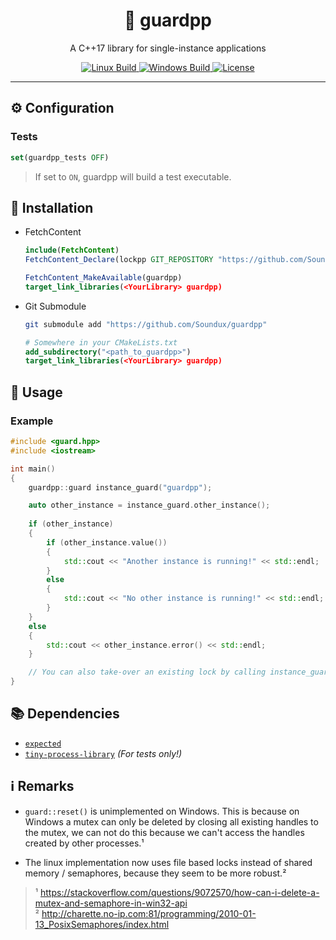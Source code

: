
<h1 align="center"> 💂 guardpp </h1>
<p align="center">
A C++17 library for single-instance applications
</p>

<p align="center">
    <a href="https://github.com/Soundux/guardpp/actions">
        <img src="https://img.shields.io/github/workflow/status/Soundux/guardpp/Test%20on%20Linux?label=Linux%20Build&style=flat-square" alt="Linux Build" />
    </a>
    <a href="https://github.com/Soundux/guardpp/actions">
        <img src="https://img.shields.io/github/workflow/status/Soundux/guardpp/Test%20on%20Windows?label=Windows%20Build&style=flat-square" alt="Windows Build" />
    </a>
    <a href="https://github.com/Soundux/guardpp/blob/master/LICENSE">
        <img src="https://img.shields.io/github/license/Soundux/guardpp.svg?style=flat-square" alt="License" />
    </a>
</p>

---

## ⚙️ Configuration
### Tests
```cmake
set(guardpp_tests OFF)
```
> If set to `ON`, guardpp will build a test executable.


## 📎 Installation
- FetchContent
    ```cmake
    include(FetchContent)
    FetchContent_Declare(lockpp GIT_REPOSITORY "https://github.com/Soundux/guardpp")

    FetchContent_MakeAvailable(guardpp)
    target_link_libraries(<YourLibrary> guardpp)
    ```
- Git Submodule
    ```bash
    git submodule add "https://github.com/Soundux/guardpp"
    ```
    ```cmake
    # Somewhere in your CMakeLists.txt
    add_subdirectory("<path_to_guardpp>")
    target_link_libraries(<YourLibrary> guardpp)
    ```

## 📔 Usage

### Example
```cpp
#include <guard.hpp>
#include <iostream>

int main()
{
    guardpp::guard instance_guard("guardpp");

    auto other_instance = instance_guard.other_instance();
    
    if (other_instance)
    {
        if (other_instance.value())
        {
            std::cout << "Another instance is running!" << std::endl;
        }
        else
        {
            std::cout << "No other instance is running!" << std::endl;
        }
    }
    else
    {
        std::cout << other_instance.error() << std::endl;
    }

    // You can also take-over an existing lock by calling instance_guard.reset(); 
}
```

## 📚 Dependencies

- [`expected`](https://github.com/TartanLlama/expected)
- [`tiny-process-library`](https://gitlab.com/eidheim/tiny-process-library) _(For tests only!)_

## ℹ️ Remarks

- `guard::reset()` is unimplemented on Windows. This is because on Windows a mutex can only be deleted by closing all existing handles to the mutex, we can not do this because we can't access the handles created by other processes.¹

- The linux implementation now uses file based locks instead of shared memory / semaphores, because they seem to be more robust.²

> ¹ https://stackoverflow.com/questions/9072570/how-can-i-delete-a-mutex-and-semaphore-in-win32-api  
> ² http://charette.no-ip.com:81/programming/2010-01-13_PosixSemaphores/index.html
